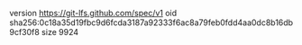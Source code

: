 version https://git-lfs.github.com/spec/v1
oid sha256:0c18a35d19fbc9d6fcda3187a92333f6ac8a79feb0fdd4aa0dc8b16db9cf30f8
size 9924
